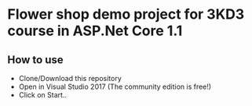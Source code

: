 ﻿# Flower shop demo project for 3KD3 course in ASP.Net Core 1.1

## How to use

* Clone/Download this repository
* Open in Visual Studio 2017 (The community edition is free!)
* Click on Start..



